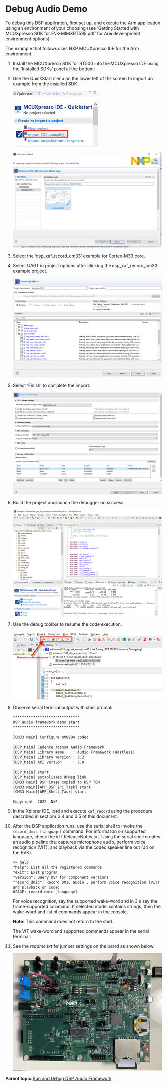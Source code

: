 # Debug Audio Demo

To debug this DSP application, first set up, and execute the Arm application using an environment of your choosing \(see ‘Getting Started with MCUXpresso SDK for EVK-MIMXRT595.pdf’ for Arm development environment options\).

The example that follows uses NXP MCUXpresso IDE for the Arm environment.

1.  Install the MCUXpresso SDK for RT500 into the MCUXpresso IDE using the ‘Installed SDKs’ panel at the bottom:
2.  Use the QuickStart menu on the lower left of the screen to import an example from the installed SDK.

    ![](../images/fig14.png "Select Import SDK examples from the QuickStart menu")

    ![](../images/image28.png "SDK Import wizard")

3.  Select the ‘dsp\_xaf\_record\_cm33’ example for Cortex-M33 core.
4.  Select UART in project options after clicking the dsp\_xaf\_record\_cm33 example project.

    ![](../images/image29.png "Import projects")

5.  Select ‘Finish’ to complete the import.

    ![](../images/fig15.png "Advanced settings")

6.  Build the project and launch the debugger on success.

    ![](../images/image31.png "Build and debug the project")

7.  Use the debug toolbar to resume the code execution.

    ![](../images/fig16.png "Resume the code execution")

8.  Observe serial terminal output with shell prompt:

    ```
    ******************************
    DSP audio framework demo start
    ******************************
    
    [CM33 Main] Configure WM8904 codec
    
    [DSP_Main] Cadence Xtensa Audio Framework
    [DSP_Main] Library Name    : Audio Framework (Hostless)
    [DSP_Main] Library Version : 3.2
    [DSP_Main] API Version     : 3.0
    
    [DSP_Main] start
    [DSP_Main] established RPMsg link
    [CM33 Main] DSP image copied to DSP TCM
    [CM33 Main][APP_DSP_IPC_Task] start
    [CM33 Main][APP_Shell_Task] start
    
    Copyright  2022  NXP
    ```

9.  In the Xplorer IDE, load and execute `xaf_record` using the procedure described in sections 3.4 and 3.5 of this document.
10. After the DSP application runs, use the serial shell to invoke the `record_dmic [language]` command. For information on supported language, check the VIT ReleaseNotes.txt. Using the serial shell creates an audio pipeline that captures microphone audio, perform voice recognition \(VIT\), and playback via the codec speaker line out \(J4 on the EVK\).

    ```
    >> help
    "help": List all the registered commands
    "exit": Exit program
    "version": Query DSP for component versions
    "record_dmic": Record DMIC audio , perform voice recognition (VIT) and playback on codec
    USAGE: record_dmic [language] 
    ```

    For voice recognition, say the supported wake-word and in 3 s say the frame-supported command. If selected model contains strings, then the wake-word and list of commands appear in the console.

    **Note:** This command does not return to the shell.

    The VIT wake-word and supported commands appear in the serial terminal.

11. See the *readme.txt* for jumper settings on the board as shown below.

    ![](../images/image34jpeg.jpg "MIMXRT595-EVK Board")


**Parent topic:**[Run and Debug DSP Audio Framework](../topics/run_and_debug_dsp_audio_framework.md)

